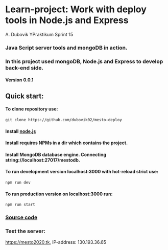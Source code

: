 #  Learn-project: Work with deploy tools in Node.js and Express  
A. Dubovik YPraktikum Sprint 15
### Java Script server tools and mongoDB in action.
### In this project used mongoDB, Node.js and Express to develop back-end side.
#### Version 0.0.1
## Quick start: 
#### To clone repository use:
    git clone https://github.com/dubovik02/mesto-deploy
#### Install [node.js](https://nodejs.org/en/download/) 
#### Install requires NPMs in a dir which contains the project.
#### Install MongoDB database engine. Connecting string://localhost:27017/mestodb.
#### To run development version localhost:3000 with hot-reload strict use:
    npm run dev
#### To run production version on localhost:3000 run:
    npm run start
### [Source code](https://github.com/dubovik02/mesto-deploy)
### Test the server:
<https://mesto2020.tk>, IP-address: 130.193.36.65
